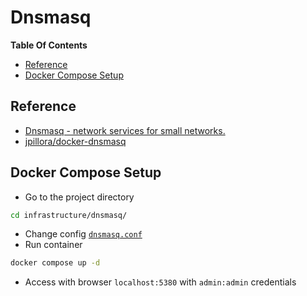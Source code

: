 # Dnsmasq

**Table Of Contents**
- [Reference](#reference)
- [Docker Compose Setup](#docker-compose-setup)

## Reference

- [Dnsmasq - network services for small networks.](https://dnsmasq.org/doc.html)
- [jpillora/docker-dnsmasq](https://github.com/jpillora/docker-dnsmasq)

## Docker Compose Setup

- Go to the project directory
```bash
cd infrastructure/dnsmasq/
```
- Change config [`dnsmasq.conf`](/infrastructure/dnsmasq/dnsmasq.conf)
- Run container
```bash
docker compose up -d
```
- Access with browser `localhost:5380` with `admin:admin` credentials
